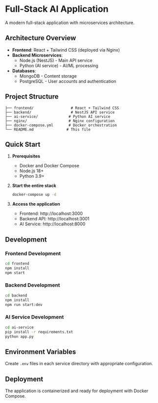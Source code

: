 # Full-Stack AI Application

A modern full-stack application with microservices architecture.

## Architecture Overview

- **Frontend**: React + Tailwind CSS (deployed via Nginx)
- **Backend Microservices**: 
  - Node.js (NestJS) - Main API service
  - Python (AI service) - AI/ML processing
- **Databases**: 
  - MongoDB - Content storage
  - PostgreSQL - User accounts and authentication

## Project Structure

```
├── frontend/                 # React + Tailwind CSS
├── backend/                  # NestJS API service
├── ai-service/              # Python AI service
├── nginx/                   # Nginx configuration
├── docker-compose.yml       # Docker orchestration
└── README.md               # This file
```

## Quick Start

1. **Prerequisites**
   - Docker and Docker Compose
   - Node.js 18+
   - Python 3.9+

2. **Start the entire stack**
   ```bash
   docker-compose up -d
   ```

3. **Access the application**
   - Frontend: http://localhost:3000
   - Backend API: http://localhost:3001
   - AI Service: http://localhost:8000

## Development

### Frontend Development
```bash
cd frontend
npm install
npm start
```

### Backend Development
```bash
cd backend
npm install
npm run start:dev
```

### AI Service Development
```bash
cd ai-service
pip install -r requirements.txt
python app.py
```

## Environment Variables

Create `.env` files in each service directory with appropriate configuration.

## Deployment

The application is containerized and ready for deployment with Docker Compose. 